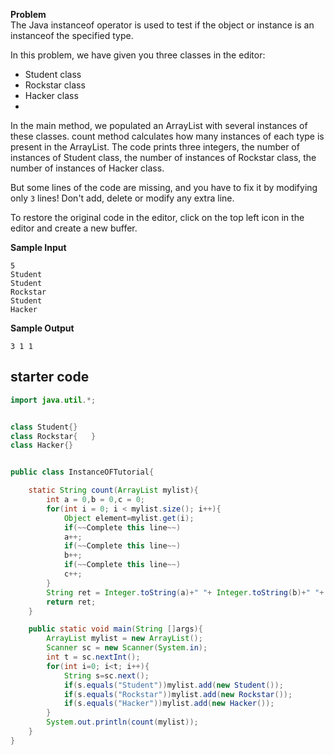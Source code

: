 **Problem**  
The Java instanceof operator is used to test if the object or instance is an instanceof the specified type.

In this problem, we have given you three classes in the editor:

- Student class
- Rockstar class
- Hacker class
- 
In the main method, we populated an ArrayList with several instances of these classes. count method calculates how many instances of each type is present in the ArrayList. The code prints three integers, the number of instances of Student class, the number of instances of Rockstar class, the number of instances of Hacker class.

But some lines of the code are missing, and you have to fix it by modifying only `3` lines! Don't add, delete or modify any extra line.

To restore the original code in the editor, click on the top left icon in the editor and create a new buffer.

**Sample Input**

```
5
Student
Student
Rockstar
Student
Hacker
```

**Sample Output**

```
3 1 1
```

## starter code
```java
import java.util.*;


class Student{}
class Rockstar{   }
class Hacker{}


public class InstanceOFTutorial{

    static String count(ArrayList mylist){
        int a = 0,b = 0,c = 0;
        for(int i = 0; i < mylist.size(); i++){
            Object element=mylist.get(i);
            if(~~Complete this line~~)
            a++;
            if(~~Complete this line~~)
            b++;
            if(~~Complete this line~~)
            c++;
        }
        String ret = Integer.toString(a)+" "+ Integer.toString(b)+" "+ Integer.toString(c);
        return ret;
    }

    public static void main(String []args){
        ArrayList mylist = new ArrayList();
        Scanner sc = new Scanner(System.in);
        int t = sc.nextInt();
        for(int i=0; i<t; i++){
            String s=sc.next();
            if(s.equals("Student"))mylist.add(new Student());
            if(s.equals("Rockstar"))mylist.add(new Rockstar());
            if(s.equals("Hacker"))mylist.add(new Hacker());
        }
        System.out.println(count(mylist));
    }
}
```